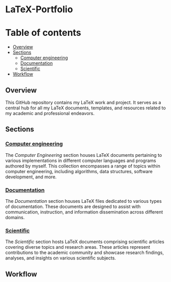 # LaTeX-Portfolio

# Table of contents

- [Overview](#overview)
- [Sections](#sections)
  - [Computer engineering](#computer-engineering)
  - [Documentation](#documentation)
  - [Scientific](#scientific)
- [Workflow](#workflow)


## Overview

This GitHub repository contains my LaTeX work and project. It serves as a central hub for all my LaTeX documents, templates, and resources related to my academic and professional endeavors.

## Sections

### [Computer engineering](https://github.com/nnalijm/LaTeX-Portfolio/tree/main/Computer%20engineering)

The *Computer Engineering* section houses LaTeX documents pertaining to various implementations in different computer languages and programs authored by myself. This collection encompasses a range of topics within computer engineering, including algorithms, data structures, software development, and more.

### [Documentation](https://github.com/nnalijm/LaTeX-Portfolio/tree/main/Documentation)

The *Documentation* section houses LaTeX files dedicated to various types of documentation. These documents are designed to assist with communication, instruction, and information dissemination across different domains.

### [Scientific](https://github.com/nnalijm/LaTeX-Portfolio/tree/main/Scientific)

The *Scientific* section hosts LaTeX documents comprising scientific articles covering diverse topics and research areas. These articles represent contributions to the academic community and showcase research findings, analyses, and insights on various scientific subjects.

## Workflow
